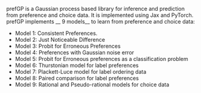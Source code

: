 prefGP is a Gaussian process based library for inference and prediction from preference and choice data. It is implemented using Jax and PyTorch. 
prefGP implements __ 9 models__ to learn from preference and choice data:

* Model 1: Consistent Preferences.
* Model 2: Just Noticeable Difference
* Model 3: Probit for Erroneous Preferences
* Model 4: Preferences with Gaussian noise error
* Model 5: Probit  for Erroneous preferences as a classification problem
* Model 6: Thurstonian model for label preferences
* Model 7: Plackett-Luce model for label ordering data
* Model 8: Paired comparison for label preferences
* Model 9: Rational and Pseudo-rational models for choice data

